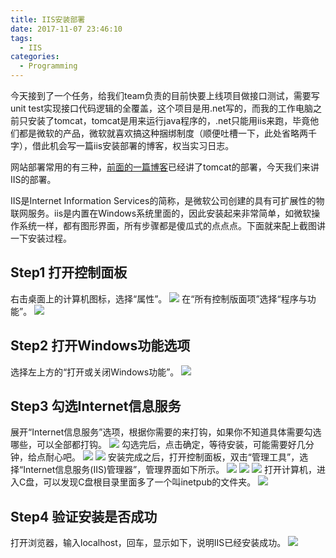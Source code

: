 ```yaml
---
title: IIS安装部署
date: 2017-11-07 23:46:10
tags:
  - IIS
categories:
  - Programming
---
```

今天接到了一个任务，给我们team负责的目前快要上线项目做接口测试，需要写unit test实现接口代码逻辑的全覆盖，这个项目是用.net写的，而我的工作电脑之前只安装了tomcat，tomcat是用来运行java程序的，.net只能用iis来跑，毕竟他们都是微软的产品，微软就喜欢搞这种捆绑制度（顺便吐槽一下，此处省略两千字），借此机会写一篇iis安装部署的博客，权当实习日志。

网站部署常用的有三种，[前面的一篇博客](https://liangmp.github.io/2017/10/24/Tomcat/)已经讲了tomcat的部署，今天我们来讲IIS的部署。

IIS是Internet Information Services的简称，是微软公司创建的具有可扩展性的物联网服务。iis是内置在Windows系统里面的，因此安装起来非常简单，如微软操作系统一样，都有图形界面，所有步骤都是傻瓜式的点点点。下面就来配上截图讲一下安装过程。<!--more-->

## Step1 打开控制面板
右击桌面上的计算机图标，选择“属性”。
![](iisInstall/1.jpg)
在“所有控制版面项”选择“程序与功能”。
![](iisInstall/2.jpg)

## Step2 打开Windows功能选项
选择左上方的“打开或关闭Windows功能”。
![](iisInstall/3.png)

## Step3 勾选Internet信息服务
展开“Internet信息服务”选项，根据你需要的来打钩，如果你不知道具体需要勾选哪些，可以全部都打钩。
![](iisInstall/4.jpg)
勾选完后，点击确定，等待安装，可能需要好几分钟，给点耐心吧。
![](iisInstall/5.png)
![](iisInstall/6.png)
安装完成之后，打开控制面板，双击“管理工具”，选择“Internet信息服务(IIS)管理器”，管理界面如下所示。
![](iisInstall/7.jpg)
![](iisInstall/8.jpg)
![](iisInstall/9.jpg)
打开计算机，进入C盘，可以发现C盘根目录里面多了一个叫inetpub的文件夹。
![](iisInstall/10.jpg)

## Step4 验证安装是否成功
打开浏览器，输入localhost，回车，显示如下，说明IIS已经安装成功。
![](iisInstall/11.png)